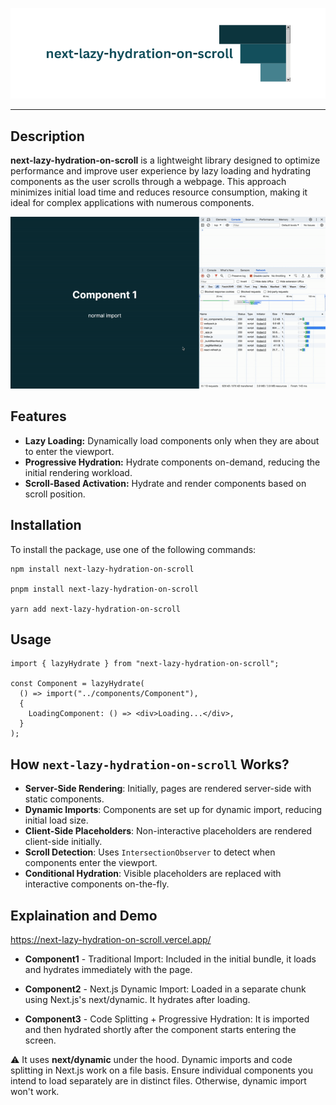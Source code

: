 ![Banner image](https://github.com/woywro/next-lazy-hydration-on-scroll/raw/main/banner.png?raw=true 'banner')
___
## Description
**next-lazy-hydration-on-scroll** is a lightweight library designed to optimize performance and improve user experience by lazy loading and hydrating components as the user scrolls through a webpage. This approach minimizes initial load time and reduces resource consumption, making it ideal for complex applications with numerous components.

![Example use](https://github.com/woywro/next-lazy-hydration-on-scroll/raw/main/gif.gif?raw=true 'example')

## Features

- **Lazy Loading:** Dynamically load components only when they are about to enter the viewport.
- **Progressive Hydration:** Hydrate components on-demand, reducing the initial rendering workload.
- **Scroll-Based Activation:** Hydrate and render components based on scroll position.

## Installation

To install the package, use one of the following commands:

```
npm install next-lazy-hydration-on-scroll

pnpm install next-lazy-hydration-on-scroll

yarn add next-lazy-hydration-on-scroll
```

## Usage

```
import { lazyHydrate } from "next-lazy-hydration-on-scroll";

const Component = lazyHydrate(
  () => import("../components/Component"),
  {
    LoadingComponent: () => <div>Loading...</div>,
  }
);
```
## How `next-lazy-hydration-on-scroll` Works?

- **Server-Side Rendering**: Initially, pages are rendered server-side with static components.
- **Dynamic Imports**: Components are set up for dynamic import, reducing initial load size.
- **Client-Side Placeholders**: Non-interactive placeholders are rendered client-side initially.
- **Scroll Detection**: Uses `IntersectionObserver` to detect when components enter the viewport.
- **Conditional Hydration**: Visible placeholders are replaced with interactive components on-the-fly.

## Explaination and Demo

https://next-lazy-hydration-on-scroll.vercel.app/

- **Component1** - Traditional Import: Included in the initial bundle, it loads and hydrates immediately with the page.

- **Component2** - Next.js Dynamic Import: Loaded in a separate chunk using Next.js's next/dynamic. It hydrates after loading.

- **Component3** - Code Splitting + Progressive Hydration: It is imported and then hydrated shortly after the component starts entering the screen.

⚠️ It uses **next/dynamic** under the hood. Dynamic imports and code splitting in Next.js work on a file basis. Ensure individual components you intend to load separately are in distinct files. Otherwise, dynamic import won't work.
